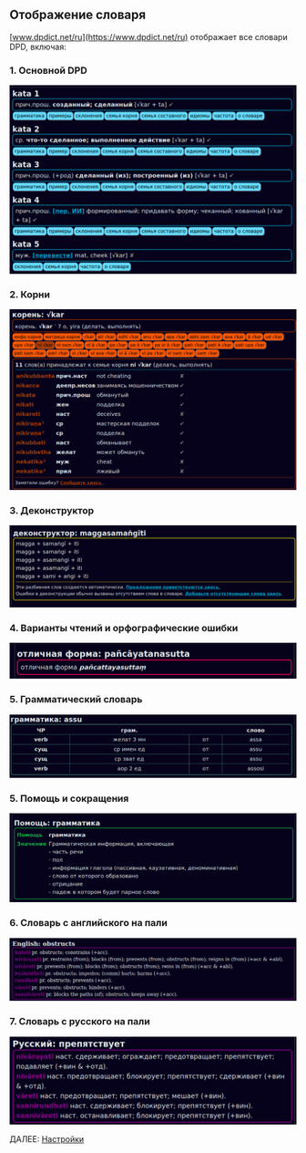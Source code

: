 ## Отображение словаря

[www.dpdict.net/ru](https://www.dpdict.net/ru) отображает все словари DPD, включая:

### 1. Основной DPD

![DPD main dict](../pics/dpdict.net/dpdict_dpd_main.png)

### 2. Корни

![roots dict](../pics/dpdict.net/dpdict_roots_dict.png)

### 3. Деконструктор

![deconstructor](../pics/dpdict.net/dpdict_deconstructor.png)

### 4. Варианты чтений и орфографические ошибки

![variants](../pics/dpdict.net/dpdict_variant.png)

### 5. Грамматический словарь

![grammar dict](../pics/dpdict.net/dpdict_grammar_dict.png)

### 5. Помощь и сокращения

![help](../pics/dpdict.net/dpdict_help.png)

### 6. Словарь с английского на пали

![epd](../pics/dpdict.net/dpdict_epd.png)

### 7. Словарь с русского на пали

![epd](../pics/dpdict.net/dpdict_rpd.png)

ДАЛЕЕ: [Настройки](dpdict_settings.md)